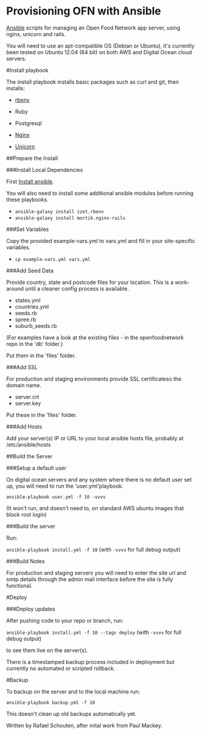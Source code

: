 Provisioning OFN with Ansible
===========================================

[Ansible] scripts for managing an Open Food Network app server, using nginx, unicorn and rails.

You will need to use an apt-compatible OS (Debian or Ubuntu), it's currently been tested on Ubuntu 12.04 (64 bit) on both AWS and Digital Ocean cloud servers.

#Install playbook

The install playbook installs basic packages such as curl and git, then installs:

* [rbenv]
* Ruby
* Postgresql
* [Nginx]
* [Unicorn]

  [Ansible]: http://ansible.cc
  [Vagrant]: http://www.vagrantup.com
  [rbenv]: https://github.com/sstephenson/rbenv
  [Nginx]: http://nginx.org/h
  [Unicorn]: http://unicorn.bogomips.org/


##Prepare the Install

###Install Local Dependencies

First [Install ansible].

[Install ansible]: http://docs.ansible.com/intro_installation.html

You will also need to install some additional ansible modules before running these playbooks. 

* `ansible-galaxy install zzet.rbenv`
* `ansible-galaxy install mortik.nginx-rails`


###Set Variables

Copy the provided example-vars.yml to vars.yml and fill in your site-specific variables.

* `cp example-vars.yml vars.yml`

###Add Seed Data

Provide country, state and postcode files for your location. This is a work-around until a cleaner config process is available.

* states.yml
* countries.yml
* seeds.rb
* spree.rb
* suburb_seeds.rb

(For examples have a look at the existing files - in the openfoodnetwork repo in the 'db' folder.)

Put them in the 'files' folder.

###Add SSL

For production and staging environments provide SSL certificateso the domain name.

* server.crt 
* server.key 

Put these in the 'files' folder.


###Add Hosts

Add your server(s) IP or URL to your local ansible hosts file, probably at /etc/ansible/hosts



##Build the Server


###Setup a default user

On digital ocean servers and any system where there is no default user set up, you will need to run the 'user.yml'playbook.

`ansible-playbook user.yml -f 10 -vvvv`

(It won't run, and doesn't need to, on standard AWS ubuntu images that block root login)

###Build the server

Run:

`ansible-playbook install.yml -f 10` (with `-vvvv` for full debug output) 

###Build Notes

For production and staging servers you will need to enter the site url and smtp details through the admin mail interface before the site is fully functional.


#Deploy


###Deploy updates

After pushing code to your repo or branch, run: 

`ansible-playbook install.yml -f 10 --tags deploy` (with `-vvvv` for full debug output) 

to see them live on the server(s). 

There is a timestamped backup process included in deployment but currently no automated or scripted rollback.


#Backup

To backup on the server and to the local machine run:

`ansible-playbook backup.yml -f 10`

This doesn't clean up old backups automatically yet.


Written by Rafael Schouten, after inital work from Paul Mackey.

